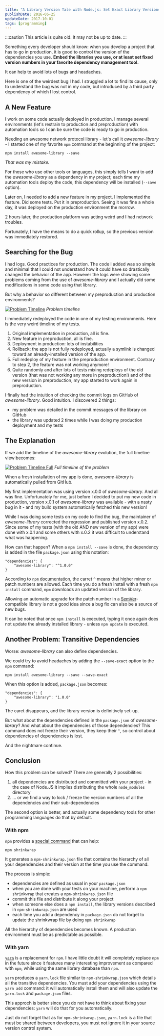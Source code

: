 ```yaml
---
title: "A Library Version Tale with Node.js: Set Exact Library Versions"
publishDate: 2016-06-25
updateDate: 2017-10-01
tags: [programming]
---
```


:::caution
This article is quite old. It may not be up to date.
:::

Something every developer should know: when you develop a project that has to go
in production, it is good to control the version of the dependencies you use.
**Embed the libraries you use, or at least set fixed version numbers in your
favorite dependency management tool.**

It can help to avoid lots of bugs and headaches.

Here is one of the weirdest bug I had. I struggled a lot to find its cause, only
to understand the bug was not in my code, but introduced by a third party
dependency of which I lost control.

## A New Feature

I work on some code actually deployed in production. I manage several
environments (let's restrain to production and preproduction) with automation
tools so I can be sure the code is ready to go in production.

Needing an awesome network protocol library - let's call it *awesome-library* -
I started one of my favorite `npm` command at the beginning of the project:

    npm install awesome-library --save

*That was my mistake.*

For those who use other tools or languages, this simply tells I want to add the
*awesome-library* as a dependency in my project; each time my automation tools
deploy the code, this dependency will be installed (`--save` option).

Later on, I needed to add a new feature in my project. I implemented the
feature. Did some tests. Put it in preproduction. Seeing it was fine a whole
day, it was deployed on the production environment the morrow.

2 hours later, the production platform was acting weird and I had network
troubles.

Fortunately, I have the means to do a quick rollup, so the previous version was
immediately restored.

## Searching for the Bug

I had logs. Good practices for production. The code I added was so simple and
minimal that I could not understand how it could have so drastically changed the
behavior of the app. However the logs were showing some problems coming from the
use of *awesome-library* and I actually did some modifications in some code
using that library.

But why a behavior so different between my preproduction and production environments?

[![Problem Timeline][problem-timeline]][problem-timeline]
*Problem timeline*

I immediately redeployed the code in one of my testing environments. Here is the very weird timeline of my tests.

1. Original implementation in production, all is fine.
2. New feature in preproduction, all is fine.
3. Deployment in production: lots of instabilities
4. Rollback: the app is not fully redeployed, actually a symlink is changed
   toward an already-installed version of the app.
5. Full redeploy of my feature in the preproduction environment. Contrary to step 2, the feature was not working anymore!
6. Quite randomly and after lots of tests mixing redeploys of the old version
   (that was not working any more in preproduction!) and of the new version in
   preproduction, my app started to work again in preproduction.

I finally had the intuition of checking the commit logs on GitHub of
*awesome-library*. Good intuition. I discovered 2 things:

- my problem was detailed in the commit messages of the library on GitHub
- the library was updated 2 times while I was doing my production deployment and
  my tests

## The Explanation

If we add the timeline of the *awesome-library* evolution, the full timeline
view becomes:

[![Problem Timeline Full][full-timeline]][full-timeline]
*Full timeline of the problem*

When a fresh installation of my app is done, *awesome-library* is automatically
pulled from GitHub.

My first implementation was using version x.0.0 of *awesome-library*. And all
was fine. Unfortunately for me, just before I decided to put my new code in
production, version x.0.1 of *awesome-library* was available - with a nasty bug
in it - and my build system automatically fetched this new version!

While I was doing some tests on my code to find the bug, the maintainer of
*awesome-library* corrected the regression and published version x.0.2. Since
some of my tests (with the old AND new version of my app) were done with x.0.1
and some others with x.0.2 it was difficult to understand what was happening.

How can that happen? When a `npm install --save` is done, the
dependency is added in the file `package.json` using this notation:

    "dependencies": {
        "awesome-library": "^1.0.0"
    }

According to [`npm` documentation][npm-dependencies-doc], the carret `^` means
that higher minor or patch numbers are allowed. Each time you do a fresh install
with a fresh `npm install` command, `npm` downloads an updated version of the
library.

Allowing an automatic upgrade for the patch number in a
[SemVer][semver]-compatible library is not a good idea since a bug fix can also
be a source of new bugs.

It can be noted that once `npm install` is executed, typing it once again does
not update the already installed library - unless `npm update` is executed.

## Another Problem: Transitive Dependencies

Worse: *awesome-library* can also define dependencies.

We could try to avoid headaches by adding the `--save-exact` option to the `npm`
command:

    npm install awesome-library --save --save-exact

When this option is added, `package.json` becomes:

    "dependencies": {
        "awesome-library": "1.0.0"
    }

The caret disappears, and the library version is definitively set-up.

But what about the dependencies defined in the `package.json` of
*awesome-library*? And what about the dependencies of those dependencies? This
command does not freeze their version, they keep their `^`, so control about
dependencies of dependencies is lost.

And the nightmare continue.

## Conclusion

How this problem can be solved? There are generally 2 possibilities:

1. all dependencies are distributed and committed with your project - in the
  case of Node.JS it implies distributing the whole `node_modules` directory
2. ... or we find a way to lock / freeze the version numbers of all the
  dependencies and their sub-dependencies

The second option is better, and actually some dependency tools for other
programming languages do that by default.

### With npm

`npm` provides a [special command][shrinkwrap-doc] that can help:

    npm shrinkwrap

It generates a `npm-shrinkwrap.json` file that contains the hierarchy of all
your dependencies and their version at the time you use the command.

The process is simple:

- dependencies are defined as usual in your `package.json`
- when you are done with your tests on your machine, perform a `npm shrinkwrap`
  that creates a `npm-shrinkwrap.json` file
- commit this file and distribute it along your project
- when someone else does a `npm install`, the library versions described in
  `npm-shrinkwrap.json` are used
- each time you add a dependency in `package.json` do not forget to update the
  shrinkwrap file by doing `npm shrinkwrap`

All the hierarchy of dependencies becomes known. A production environment must
be as predictable as possible.

### With yarn

[`yarn`][yarn] is a replacement for `npm`. I have little doubt it will
completely replace `npm` in the future since it features many interesting
improvement as compared with `npm`, while using the same library database than
`npm`.

`yarn` produces a `yarn.lock` file similar to `npm-shrinkwrap.json` which
details all the transitive dependencies. You must add your dependencies using
the `yarn add` command: it will automatically install them and will also update
the `yarn.lock` and `package.json` files.

This approch is better since you do not have to think about fixing your
dependencies: `yarn` will do that for you automatically.

Just do not forget that as for `npm-shrinkwrap.json`, `yarn.lock` is a file
that must be shared between developers, you must not ignore it in your source
version control system.


[semver]: http://semver.org/
[problem-timeline]: img/problem-timeline.png
[full-timeline]: img/problem-timeline-full.png
[npm-dependencies-doc]: https://docs.npmjs.com/files/package.json#dependencies
[shrinkwrap-doc]: https://docs.npmjs.com/cli/shrinkwrap
[yarn]: https://yarnpkg.com

